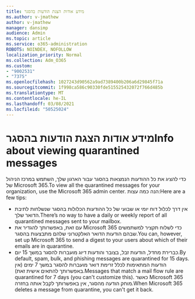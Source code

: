 ```yaml
---
title: מידע אודות הצגת הודעות בהסגר
ms.author: v-jmathew
author: v-jmathew
manager: dansimp
audience: Admin
ms.topic: article
ms.service: o365-administration
ROBOTS: NOINDEX, NOFOLLOW
localization_priority: Normal
ms.collection: Adm_O365
ms.custom:
- "9002531"
- "7375"
ms.openlocfilehash: 1027243d90562a9ad7389400b206a6d29845f71a
ms.sourcegitcommit: 1f998ca586c90330fde515525432072f766d485b
ms.translationtype: MT
ms.contentlocale: he-IL
ms.lasthandoff: 03/08/2021
ms.locfileid: "50525024"
---
```

# <a name="info-about-viewing-quarantined-messages"></a><span data-ttu-id="a61ff-102">מידע אודות הצגת הודעות בהסגר</span><span class="sxs-lookup"><span data-stu-id="a61ff-102">Info about viewing quarantined messages</span></span>

<span data-ttu-id="a61ff-103">כדי להציג את כל ההודעות הנמצאות בהסגר עבור הארגון שלך, השתמש במרכז הניהול של Microsoft 365.</span><span class="sxs-lookup"><span data-stu-id="a61ff-103">To view all the quarantined messages for your organization, use the Microsoft 365 admin center.</span></span> <span data-ttu-id="a61ff-104">הנה כמה עצות:</span><span class="sxs-lookup"><span data-stu-id="a61ff-104">Here are a few tips:</span></span>

- <span data-ttu-id="a61ff-105">אין דרך לכלול דוח יומי או שבועי של כל ההודעות הכלולות בהסגר שנשלחות לתיבת הדואר שלך.</span><span class="sxs-lookup"><span data-stu-id="a61ff-105">There’s no way to have a daily or weekly report of all quarantined messages sent to your mailbox.</span></span>
- <span data-ttu-id="a61ff-106">עם זאת, באפשרותך להגדיר את Microsoft 365 כדי לשלוח תקציר למשתמשים שבהם הודעות הדואר האלקטרוני שלהם מתבצעות בהסגר.</span><span class="sxs-lookup"><span data-stu-id="a61ff-106">You can, however, set up Microsoft 365 to send a digest to your users about which of their emails are in quarantine.</span></span>
- <span data-ttu-id="a61ff-107">כברירת מחדל, הודעות זבל, בצובר והודעות דיוג מועברות להסגר במשך 15 יום.</span><span class="sxs-lookup"><span data-stu-id="a61ff-107">By default, spam, bulk, and phishing messages are quarantined for 15 days.</span></span> <span data-ttu-id="a61ff-108">הודעות המתאימות לכלל זרימת דואר מועברות להסגר במשך 7 ימים (אין באפשרותך להתאים אישית זאת).</span><span class="sxs-lookup"><span data-stu-id="a61ff-108">Messages that match a mail flow rule are quarantined for 7 days (you can't customize this).</span></span> <span data-ttu-id="a61ff-109">כאשר Microsoft 365 מוחק הודעה מהסגר, אין באפשרותך לקבל אותה בחזרה.</span><span class="sxs-lookup"><span data-stu-id="a61ff-109">When Microsoft 365 deletes a message from quarantine, you can't get it back.</span></span>
